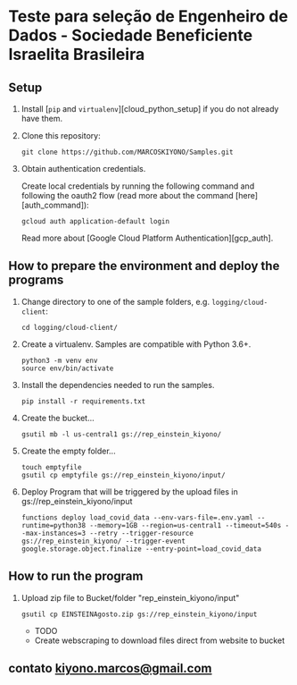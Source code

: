 # Teste para seleção de Engenheiro de Dados - Sociedade Beneficiente Israelita Brasileira


## Setup

1. Install [`pip` and `virtualenv`][cloud_python_setup] if you do not already have them.

1. Clone this repository:

    ```
    git clone https://github.com/MARCOSKIYONO/Samples.git
    ```

1. Obtain authentication credentials.

    Create local credentials by running the following command and following the
    oauth2 flow (read more about the command [here][auth_command]):

    ```
    gcloud auth application-default login
    ```

    Read more about [Google Cloud Platform Authentication][gcp_auth].

## How to prepare the environment and deploy the programs

1. Change directory to one of the sample folders, e.g. `logging/cloud-client`:

    ```
    cd logging/cloud-client/
    ```

1. Create a virtualenv. Samples are compatible with Python 3.6+.

    ```
    python3 -m venv env
    source env/bin/activate
    ```

1. Install the dependencies needed to run the samples.

    ```
    pip install -r requirements.txt
    ```

1. Create the bucket...

    ```
    gsutil mb -l us-central1 gs://rep_einstein_kiyono/
    ```

1. Create the empty folder...

    ```
	touch emptyfile
	gsutil cp emptyfile gs://rep_einstein_kiyono/input/
    ```

1. Deploy Program that will be triggered by the upload files in gs://rep_einstein_kiyono/input

    ```
	functions deploy load_covid_data --env-vars-file=.env.yaml --runtime=python38 --memory=1GB --region=us-central1 --timeout=540s --max-instances=3 --retry --trigger-resource gs://rep_einstein_kiyono/ --trigger-event google.storage.object.finalize --entry-point=load_covid_data
    ```


## How to run the program

1. Upload zip file to Bucket/folder "rep_einstein_kiyono/input" 

    ```
    gsutil cp EINSTEINAgosto.zip gs://rep_einstein_kiyono/input
    ```	
	* TODO 
	* Create webscraping to download files direct from website to bucket

## contato kiyono.marcos@gmail.com
